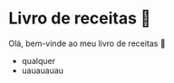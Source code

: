 # Livro de receitas :cookie:

Olá, bem-vinde ao meu livro de receitas :wave:

- qualquer
- uauauauau


